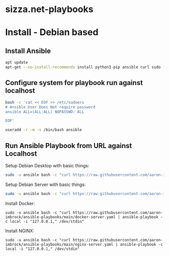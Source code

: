 # sizza.net-playbooks

# Install - Debian based

## Install Ansible

```bash
apt update
apt-get --no-install-recommends install python3-pip ansible curl sudo
```

## Configure system for playbook run against localhost

```bash
bash -c 'cat << EOF >> /etc/sudoers
# Ansible User Does Not require password
ansible ALL=(ALL:ALL) NOPASSWD: ALL

EOF'
```

```bash
useradd -r -m -s /bin/bash ansible
```

## Run Ansible Playbook from URL against Localhost

Setup Debian Desktop with basic things:
```bash
sudo -u ansible bash -c "curl https://raw.githubusercontent.com/aaron-imbrock/sizza.net-playbooks/refs/heads/main/debian-desktop.yaml | ansible-playbook -c local -i "127.0.0.1," /dev/stdin"
```
Setup Debian Server with basic things:
```bash
sudo -u ansible bash -c "curl https://raw.githubusercontent.com/aaron-imbrock/ansible-playbooks/main/debian-server-common.yaml | ansible-playbook -c local -i "127.0.0.1," /dev/stdin"
```
Install Docker:
```
sudo -u ansible bash -c "curl https://raw.githubusercontent.com/aaron-imbrock/ansible-playbooks/main/docker-server.yaml | ansible-playbook -c local -i "127.0.0.1," /dev/stdin"
```
Install NGINX:
```
sudo -u ansible bash -c "curl https://raw.githubusercontent.com/aaron-imbrock/ansible-playbooks/main/nginx-server.yaml | ansible-playbook -c local -i "127.0.0.1," /dev/stdin"
```
